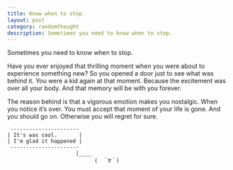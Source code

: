 ```yaml
---
title: Know when to stop
layout: post
category: randomthought
description: Sometimes you need to know when to stop. 
---
```


Sometimes you need to know when to stop. 

Have you ever enjoyed that thrilling moment when you were about to experience something new? So you opened a door just to see what was behind it.  You were a kid again at that moment.  Because the excitement was over all your body. And that memory will be with you forever.

The reason behind is that a vigorous emotion makes you nostalgic. When you notice it’s over. You must accept that moment of your life is gone. And you should go on. Otherwise  you will regret for sure. 

```
 ----------------------
| It's was cool.       |
| I'm glad it happened |
 ----------------------
                      |____
                            (　＾∇＾)
```

